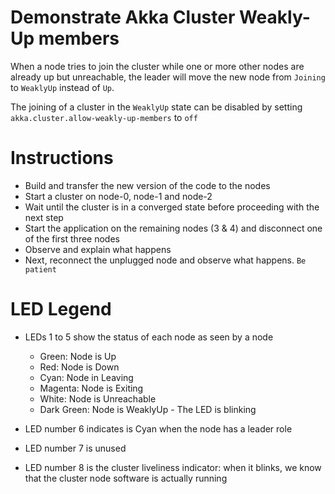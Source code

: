 # Demonstrate Akka Cluster Weakly-Up members

When a node tries to join the cluster while one or more other nodes are already
up but unreachable, the leader will move the new node from `Joining` to `WeaklyUp`
instead of `Up`.

The joining of a cluster in the `WeaklyUp` state can be disabled by setting 
`akka.cluster.allow-weakly-up-members` to `off`

# Instructions

- Build and transfer the new version of the code to the nodes
- Start a cluster on node-0, node-1 and node-2
- Wait until the cluster is in a converged state before proceeding with
  the next step
- Start the application on the remaining nodes (3 & 4) and disconnect one
  of the first three nodes
- Observe and explain what happens
- Next, reconnect the unplugged node and observe what happens. `Be patient`

# LED Legend

- LEDs 1 to 5 show the status of each node as seen by a node
    - Green:      Node is Up
    - Red:        Node is Down
    - Cyan:       Node in Leaving
    - Magenta:    Node is Exiting
    - White:      Node is Unreachable
    - Dark Green: Node is WeaklyUp - The LED is blinking

- LED number 6 indicates is Cyan when the node has a leader role
- LED number 7 is unused
- LED number 8 is the cluster liveliness indicator: when it blinks, we know
that the cluster node software is actually running